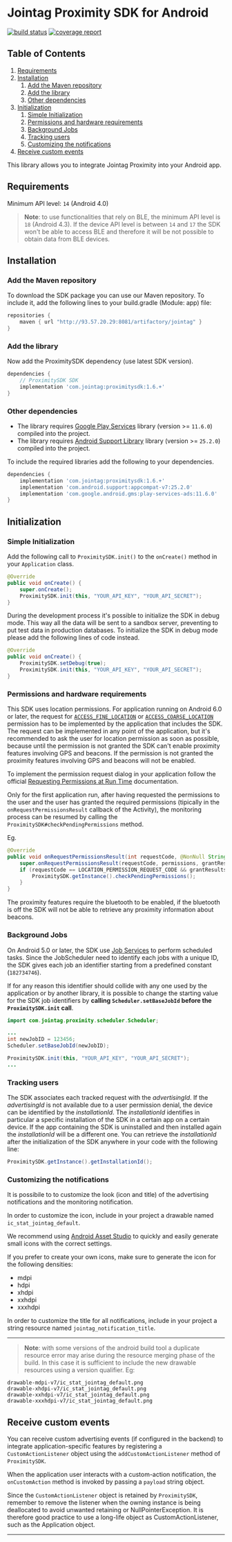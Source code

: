 # Jointag Proximity SDK for Android

[![build status](https://git.hqhosting.it/jointag/proximity-platform/proximitysdk-android/badges/master/build.svg)](https://git.hqhosting.it/jointag/proximity-platform/proximitysdk-android/commits/master)
[![coverage report](https://git.hqhosting.it/jointag/proximity-platform/proximitysdk-android/badges/master/coverage.svg)](https://git.hqhosting.it/jointag/proximity-platform/proximitysdk-android/commits/master)

## Table of Contents

1. [Requirements](#user-content-requirements)
2. [Installation](#user-content-installation)
    1. [Add the Maven repository](#user-content-add-the-maven-repository)
    2. [Add the library](#user-content-add-the-library)
    3. [Other dependencies](#user-content-other-dependencies)
3. [Initialization](#user-content-initialization)
    1. [Simple Initialization](#user-content-simple-initialization)
    2. [Permissions and hardware requirements](#user-content-permissions-and-hardware-requirements)
    3. [Background Jobs](#user-content-background-jobs)
    4. [Tracking users](#user-content-tracking-users)
    5. [Customizing the notifications](#user-content-customizing-the-notifications)
4. [Receive custom events](#user-content-receive-custom-events)

This library allows you to integrate Jointag Proximity into your Android app.

## Requirements

Minimum API level: `14` (Android 4.0)

> **Note**: to use functionalities that rely on BLE, the minimum API level is
> `18` (Android 4.3). If the device API level is between `14` and `17` the SDK
> won't be able to access BLE and therefore it will be not possible to obtain
> data from BLE devices.

## Installation

### Add the Maven repository

To download the SDK package you can use our Maven repository. To include it, add
the following lines to your build.gradle (Module: app) file:

```gradle
repositories {
    maven { url "http://93.57.20.29:8081/artifactory/jointag" }
}
```

### Add the library

Now add the ProximitySDK dependency (use latest SDK version).

```gradle
dependencies {
    // ProximitySDK SDK
    implementation 'com.jointag:proximitysdk:1.6.+'
}
```

### Other dependencies

- The library requires [Google Play Services][google-play-services] library
  (version >= `11.6.0`) compiled into the project.
- The library requires [Android Support Library][android-support-library]
  library (version >= `25.2.0`) compiled into the project.

To include the required libraries add the following to your dependencies.

```gradle
dependencies {
    implementation 'com.jointag:proximitysdk:1.6.+'
    implementation 'com.android.support:appcompat-v7:25.2.0'
    implementation 'com.google.android.gms:play-services-ads:11.6.0'
}
```

## Initialization

### Simple Initialization

Add the following call to `ProximitySDK.init()` to the `onCreate()` method in
your `Application` class.

```java
@Override
public void onCreate() {
    super.onCreate();
    ProximitySDK.init(this, "YOUR_API_KEY", "YOUR_API_SECRET");
}
```

During the development process it's possible to initialize the SDK in debug
mode. This way all the data will be sent to a sandbox server, preventing to put
test data in production databases. To initialize the SDK in debug mode please
add the following lines of code instead.

```java
@Override
public void onCreate() {
    ProximitySDK.setDebug(true);
    ProximitySDK.init(this, "YOUR_API_KEY", "YOUR_API_SECRET");
}
```

### Permissions and hardware requirements

This SDK uses location permissions. For application running on Android 6.0 or
later, the request for [`ACCESS_FINE_LOCATION`][access-fine-location] or
[`ACCESS_COARSE_LOCATION`][access-coarse-location] permission has to be
implemented by the application that includes the SDK. The request can be
implemented in any point of the application, but it's recommended to ask the
user for location permission as soon as possible, because until the permission
is not granted the SDK can't enable proximity features involving GPS and
beacons. If the permission is not granted the proximity features involving GPS
and beacons will not be enabled.

To implement the permission request dialog in your application follow the
official [Requesting Permissions at Run Time][requesting-permissions]
documentation.

Only for the first application run, after having requested the permissions to
the user and the user has granted the required permissions (tipically in the
`onRequestPermissionsResult` callback of the Activity), the monitoring process
can be resumed by calling the `ProximitySDK#checkPendingPermissions` method.

Eg.

```java
@Override
public void onRequestPermissionsResult(int requestCode, @NonNull String[] permissions, @NonNull int[] grantResults) {
    super.onRequestPermissionsResult(requestCode, permissions, grantResults);
    if (requestCode == LOCATION_PERMISSION_REQUEST_CODE && grantResults[0] == PackageManager.PERMISSION_GRANTED) {
        ProximitySDK.getInstance().checkPendingPermissions();
    }
}
```

The proximity features require the bluetooth to be enabled, if the bluetooth is
off the SDK will not be able to retrieve any proximity information about
beacons.

### Background Jobs

On Android 5.0 or later, the SDK use [Job Services][job-services] to perform
scheduled tasks. Since the JobScheduler need to identify each jobs with a unique
ID, the SDK gives each job an identifier starting from a predefined constant
(`182734746`).

If for any reason this identifier should collide with any one used by the
application or by another library, it is possible to change the starting value
for the SDK job identifiers by __calling `Scheduler.setBaseJobId` before the
`ProximitySDK.init` call__.

```java
import com.jointag.proximity.scheduler.Scheduler;

...
int newJobID = 123456;
Scheduler.setBaseJobId(newJobID);

ProximitySDK.init(this, "YOUR_API_KEY", "YOUR_API_SECRET");
...

```

### Tracking users

The SDK associates each tracked request with the *advertisingId*. If the
*advertisingId* is not available due to a user permission denial, the device can
be identified by the *installationId*. The *installationId* identifies in
particular a specific installation of the SDK in a certain app on a certain
device. If the app containing the SDK is uninstalled and then installed again
the *installationId* will be a different one. You can retrieve the
*installationId* after the initialization of the SDK anywhere in your code with
the following line:

```java
ProximitySDK.getInstance().getInstallationId();
```

### Customizing the notifications

It is possibile to to customize the look (icon and title) of the advertising
notifications and the monitoring notification.

In order to customize the icon, include in your project a drawable named
`ic_stat_jointag_default`.

We recommend using [Android Asset Studio][android-asset-studio] to quickly and
easily generate small icons with the correct settings.

If you prefer to create your own icons, make sure to generate the icon for the
following densities:

- mdpi
- hdpi
- xhdpi
- xxhdpi
- xxxhdpi

In order to customize the title for all notifications, include in your project a
string resource named `jointag_notification_title`.

---

> **Note**: with some versions of the android build tool a duplicate resource
> error may arise during the resource merging phase of the build. In this case
> it is sufficient to include the new drawable resources using a version
> qualifier. Eg:
>
```drawable-hdpi-v7/ic_stat_jointag_default.png
drawable-mdpi-v7/ic_stat_jointag_default.png
drawable-xhdpi-v7/ic_stat_jointag_default.png
drawable-xxhdpi-v7/ic_stat_jointag_default.png
drawable-xxxhdpi-v7/ic_stat_jointag_default.png
```

## Receive custom events

You can receive custom advertising events (if configured in the backend) to
integrate application-specific features by registering a `CustomActionListener`
object using the `addCustomActionListener` method of `ProximitySDK`.

When the application user interacts with a custom-action notification, the
`onCustomAction` method is invoked by passing a `payload` string object.

Since the `CustomActionListener` object is retained by `ProximitySDK`, remember
to remove the listener when the owning instance is being deallocated to avoid
unwanted retaining or NullPointerException. It is therefore good practice to use
a long-life object as CustomActionListener, such as the Application object.

---

[google-play-services]: https://developers.google.com/android/guides/overview#the_google_play_services_apk
[android-support-library]: https://developer.android.com/topic/libraries/support-library/index.html
[requesting-permissions]: https://developer.android.com/training/permissions/requesting.html
[access-fine-location]: https://developer.android.com/reference/android/manifest.permission.html#access-fine-location
[access-coarse-location]: https://developer.android.com/reference/android/manifest.permission.html#access-coarse-location
[android-asset-studio]: https://romannurik.github.io/androidassetstudio/icons-notification.html
[job-services]: https://developer.android.com/reference/android/app/job/jobscheduler
